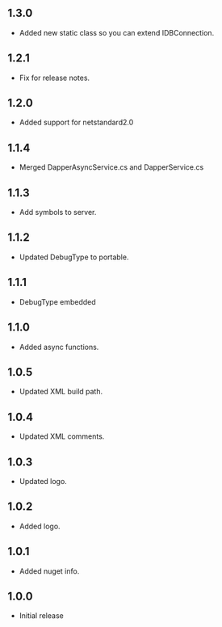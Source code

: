 
## 1.3.0
- Added new static class so you can extend IDBConnection.

## 1.2.1
- Fix for release notes.

## 1.2.0
- Added support for netstandard2.0

## 1.1.4
- Merged DapperAsyncService.cs and DapperService.cs

## 1.1.3
- Add symbols to server.

## 1.1.2
- Updated DebugType to portable.

## 1.1.1
- DebugType embedded

## 1.1.0
- Added async functions.

## 1.0.5
- Updated XML build path.

## 1.0.4
- Updated XML comments.

## 1.0.3
- Updated logo.

## 1.0.2
- Added logo.

## 1.0.1
- Added nuget info.

## 1.0.0
- Initial release